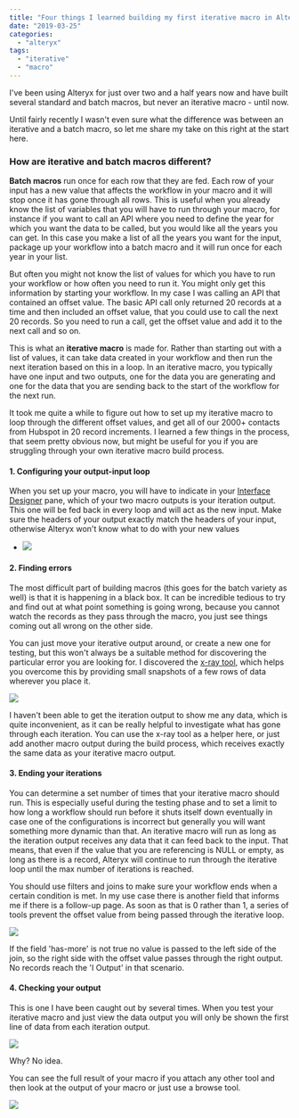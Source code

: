 ```yaml
---
title: "Four things I learned building my first iterative macro in Alteryx"
date: "2019-03-25"
categories: 
  - "alteryx"
tags: 
  - "iterative"
  - "macro"
---
```


I've been using Alteryx for just over two and a half years now and have built several standard and batch macros, but never an iterative macro - until now.

Until fairly recently I wasn't even sure what the difference was between an iterative and a batch macro, so let me share my take on this right at the start here.

### How are iterative and batch macros different?

**Batch macros** run once for each row that they are fed. Each row of your input has a new value that affects the workflow in your macro and it will stop once it has gone through all rows. This is useful when you already know the list of variables that you will have to run through your macro, for instance if you want to call an API where you need to define the year for which you want the data to be called, but you would like all the years you can get. In this case you make a list of all the years you want for the input, package up your workflow into a batch macro and it will run once for each year in your list.

But often you might not know the list of values for which you have to run your workflow or how often you need to run it. You might only get this information by starting your workflow. In my case I was calling an API that contained an offset value. The basic API call only returned 20 records at a time and then included an offset value, that you could use to call the next 20 records. So you need to run a call, get the offset value and add it to the next call and so on.

This is what an **iterative macro** is made for. Rather than starting out with a list of values, it can take data created in your workflow and then run the next iteration based on this in a loop. In an iterative macro, you typically have one input and two outputs, one for the data you are generating and one for the data that you are sending back to the start of the workflow for the next run.

It took me quite a while to figure out how to set up my iterative macro to loop through the different offset values, and get all of our 2000+ contacts from Hubspot in 20 record increments. I learned a few things in the process, that seem pretty obvious now, but might be useful for you if you are struggling through your own iterative macro build process.

#### 1\. Configuring your output-input loop

When you set up your macro, you will have to indicate in your [Interface Designer](https://help.alteryx.com/2018.2/InterfaceDesigner.htm) pane, which of your two macro outputs is your iteration output. This one will be fed back in every loop and will act as the new input. Make sure the headers of your output exactly match the headers of your input, otherwise Alteryx won't know what to do with your new values

- ![](https://nalediholly.files.wordpress.com/2019/02/iterations.png)
    

#### 2\. Finding errors

The most difficult part of building macros (this goes for the batch variety as well) is that it is happening in a black box. It can be incredible tedious to try and find out at what point something is going wrong, because you cannot watch the records as they pass through the macro, you just see things coming out all wrong on the other side.  
  
You can just move your iterative output around, or create a new one for testing, but this won't always be a suitable method for discovering the particular error you are looking for. I discovered the [x-ray tool](https://community.alteryx.com/t5/Engine-Works-Blog/The-X-Ray-Browse-Macro-Debugging-Made-Easier/ba-p/2358), which helps you overcome this by providing small snapshots of a few rows of data wherever you place it.

![](http://community.alteryx.com/legacyfs/online/images/xraymacro.png)

I haven't been able to get the iteration output to show me any data, which is quite inconvenient, as it can be really helpful to investigate what has gone through each iteration. You can use the x-ray tool as a helper here, or just add another macro output during the build process, which receives exactly the same data as your iterative macro output.

#### 3\. Ending your iterations

You can determine a set number of times that your iterative macro should run. This is especially useful during the testing phase and to set a limit to how long a workflow should run before it shuts itself down eventually in case one of the configurations is incorrect but generally you will want something more dynamic than that. An iterative macro will run as long as the iteration output receives any data that it can feed back to the input. That means, that even if the value that you are referencing is NULL or empty, as long as there is a record, Alteryx will continue to run through the iterative loop until the max number of iterations is reached.

You should use filters and joins to make sure your workflow ends when a certain condition is met. In my use case there is another field that informs me if there is a follow-up page. As soon as that is 0 rather than 1, a series of tools prevent the offset value from being passed through the iterative loop.

![](https://nalediholly.files.wordpress.com/2019/01/ending-iterative-macro.png)

If the field 'has-more' is not true no value is passed to the left side of the join, so the right side with the offset value passes through the right output. No records reach the 'I Output' in that scenario.

#### 4\. Checking your output

This is one I have been caught out by several times. When you test your iterative macro and just view the data output you will only be shown the first line of data from each iteration output.

![](https://nalediholly.files.wordpress.com/2019/02/macro-output.png)

Why? No idea.

You can see the full result of your macro if you attach any other tool and then look at the output of your macro or just use a browse tool.

![](https://nalediholly.files.wordpress.com/2019/02/macro-output-2.png)
